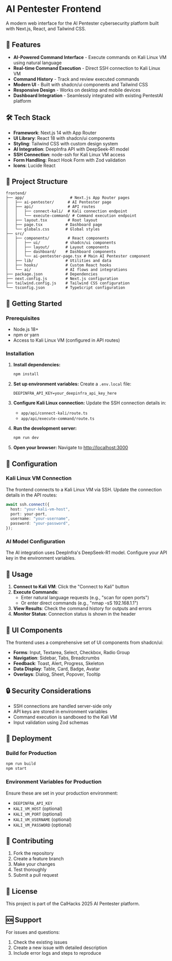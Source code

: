 # AI Pentester Frontend

A modern web interface for the AI Pentester cybersecurity platform built with Next.js, React, and Tailwind CSS.

## 🚀 Features

- **AI-Powered Command Interface** - Execute commands on Kali Linux VM using natural language
- **Real-time Command Execution** - Direct SSH connection to Kali Linux VM
- **Command History** - Track and review executed commands
- **Modern UI** - Built with shadcn/ui components and Tailwind CSS
- **Responsive Design** - Works on desktop and mobile devices
- **Dashboard Integration** - Seamlessly integrated with existing PentestAI platform

## 🛠️ Tech Stack

- **Framework**: Next.js 14 with App Router
- **UI Library**: React 18 with shadcn/ui components
- **Styling**: Tailwind CSS with custom design system
- **AI Integration**: DeepInfra API with DeepSeek-R1 model
- **SSH Connection**: node-ssh for Kali Linux VM access
- **Form Handling**: React Hook Form with Zod validation
- **Icons**: Lucide React

## 📁 Project Structure

```
frontend/
├── app/                    # Next.js App Router pages
│   ├── ai-pentester/      # AI Pentester page
│   ├── api/               # API routes
│   │   ├── connect-kali/  # Kali connection endpoint
│   │   └── execute-command/ # Command execution endpoint
│   ├── layout.tsx         # Root layout
│   ├── page.tsx          # Dashboard page
│   └── globals.css       # Global styles
├── src/
│   ├── components/        # React components
│   │   ├── ui/           # shadcn/ui components
│   │   ├── layout/       # Layout components
│   │   ├── dashboard/    # Dashboard components
│   │   └── ai-pentester-page.tsx # Main AI Pentester component
│   ├── lib/              # Utilities and data
│   ├── hooks/            # Custom React hooks
│   └── ai/               # AI flows and integrations
├── package.json          # Dependencies
├── next.config.js        # Next.js configuration
├── tailwind.config.js    # Tailwind CSS configuration
└── tsconfig.json         # TypeScript configuration
```

## 🚀 Getting Started

### Prerequisites

- Node.js 18+ 
- npm or yarn
- Access to Kali Linux VM (configured in API routes)

### Installation

1. **Install dependencies:**
   ```bash
   npm install
   ```

2. **Set up environment variables:**
   Create a `.env.local` file:
   ```env
   DEEPINFRA_API_KEY=your_deepinfra_api_key_here
   ```

3. **Configure Kali Linux connection:**
   Update the SSH connection details in:
   - `app/api/connect-kali/route.ts`
   - `app/api/execute-command/route.ts`

4. **Run the development server:**
   ```bash
   npm run dev
   ```

5. **Open your browser:**
   Navigate to [http://localhost:3000](http://localhost:3000)

## 🔧 Configuration

### Kali Linux VM Connection

The frontend connects to a Kali Linux VM via SSH. Update the connection details in the API routes:

```typescript
await ssh.connect({
  host: "your-kali-vm-host",
  port: your-port,
  username: "your-username",
  password: "your-password",
});
```

### AI Model Configuration

The AI integration uses DeepInfra's DeepSeek-R1 model. Configure your API key in the environment variables.

## 📱 Usage

1. **Connect to Kali VM**: Click the "Connect to Kali" button
2. **Execute Commands**: 
   - Enter natural language requests (e.g., "scan for open ports")
   - Or enter direct commands (e.g., "nmap -sS 192.168.1.1")
3. **View Results**: Check the command history for outputs and errors
4. **Monitor Status**: Connection status is shown in the header

## 🎨 UI Components

The frontend uses a comprehensive set of UI components from shadcn/ui:

- **Forms**: Input, Textarea, Select, Checkbox, Radio Group
- **Navigation**: Sidebar, Tabs, Breadcrumbs
- **Feedback**: Toast, Alert, Progress, Skeleton
- **Data Display**: Table, Card, Badge, Avatar
- **Overlays**: Dialog, Sheet, Popover, Tooltip

## 🔒 Security Considerations

- SSH connections are handled server-side only
- API keys are stored in environment variables
- Command execution is sandboxed to the Kali VM
- Input validation using Zod schemas

## 🚀 Deployment

### Build for Production

```bash
npm run build
npm start
```

### Environment Variables for Production

Ensure these are set in your production environment:

- `DEEPINFRA_API_KEY`
- `KALI_VM_HOST` (optional)
- `KALI_VM_PORT` (optional)
- `KALI_VM_USERNAME` (optional)
- `KALI_VM_PASSWORD` (optional)

## 🤝 Contributing

1. Fork the repository
2. Create a feature branch
3. Make your changes
4. Test thoroughly
5. Submit a pull request

## 📄 License

This project is part of the CalHacks 2025 AI Pentester platform.

## 🆘 Support

For issues and questions:
1. Check the existing issues
2. Create a new issue with detailed description
3. Include error logs and steps to reproduce
